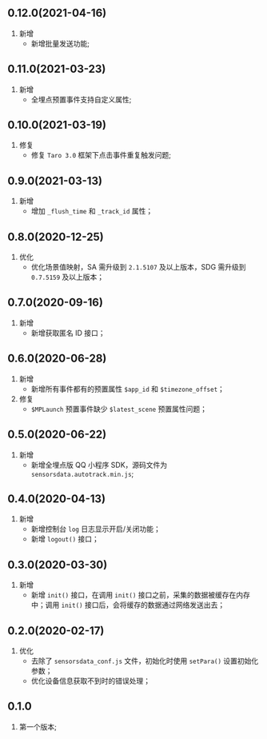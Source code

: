 ## 0.12.0(2021-04-16)
1. 新增
    - 新增批量发送功能;

## 0.11.0(2021-03-23)
1. 新增
    - 全埋点预置事件支持自定义属性;

## 0.10.0(2021-03-19)
1. 修复
    - 修复 `Taro 3.0` 框架下点击事件重复触发问题;

## 0.9.0(2021-03-13)
1. 新增
    - 增加 `_flush_time` 和 `_track_id` 属性；

## 0.8.0(2020-12-25)
1. 优化
    - 优化场景值映射，SA 需升级到 `2.1.5107` 及以上版本，SDG 需升级到 `0.7.5159` 及以上版本；

## 0.7.0(2020-09-16)
1. 新增
    - 新增获取匿名 ID 接口；

## 0.6.0(2020-06-28)
1. 新增
    - 新增所有事件都有的预置属性 `$app_id` 和 `$timezone_offset`；
2. 修复
    - `$MPLaunch` 预置事件缺少 `$latest_scene` 预置属性问题；

## 0.5.0(2020-06-22)
1. 新增
    - 新增全埋点版 QQ 小程序 SDK，源码文件为 `sensorsdata.autotrack.min.js`;

## 0.4.0(2020-04-13)
1. 新增
    - 新增控制台 `log` 日志显示开启/关闭功能；
    - 新增 `logout()` 接口；

## 0.3.0(2020-03-30)
1. 新增
    - 新增 `init()` 接口，在调用 `init()` 接口之前，采集的数据被缓存在内存中；调用 `init()` 接口后，会将缓存的数据通过网络发送出去；

## 0.2.0(2020-02-17)
1. 优化
    - 去除了 `sensorsdata_conf.js` 文件，初始化时使用 `setPara()` 设置初始化参数；
    - 优化设备信息获取不到时的错误处理；

## 0.1.0
1. 第一个版本;
